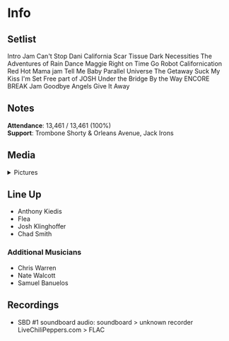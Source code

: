 # Info

## Setlist

Intro Jam
Can't Stop
Dani California
Scar Tissue
Dark Necessities
The Adventures of Rain Dance Maggie
Right on Time
Go Robot
Californication
Red Hot Mama jam
Tell Me Baby
Parallel Universe
The Getaway
Suck My Kiss
I'm Set Free part of JOSH
Under the Bridge
By the Way
ENCORE BREAK
Jam
Goodbye Angels
Give It Away

## Notes

**Attendance**: 13,461 / 13,461 (100%)
<br>
**Support**: Trombone Shorty & Orleans Avenue, Jack Irons

## Media 

<details>
  <summary>Pictures</summary>
  <!--<img alt="Setlist" title="Setlist" src="_.jpg" height="200" />
  <img alt="Clipping" title="Clipping" src="_.jpg" height="200" />
  <img alt="Flyer" title="Flyer" src="_.jpg" height="200" />-->
</details>

## Line Up

* Anthony Kiedis
* Flea
* Josh Klinghoffer
* Chad Smith

### Additional Musicians

* Chris Warren  
* Nate Walcott  
* Samuel Banuelos

## Recordings

* SBD #1 soundboard audio: soundboard > unknown recorder LiveChiliPeppers.com > FLAC
